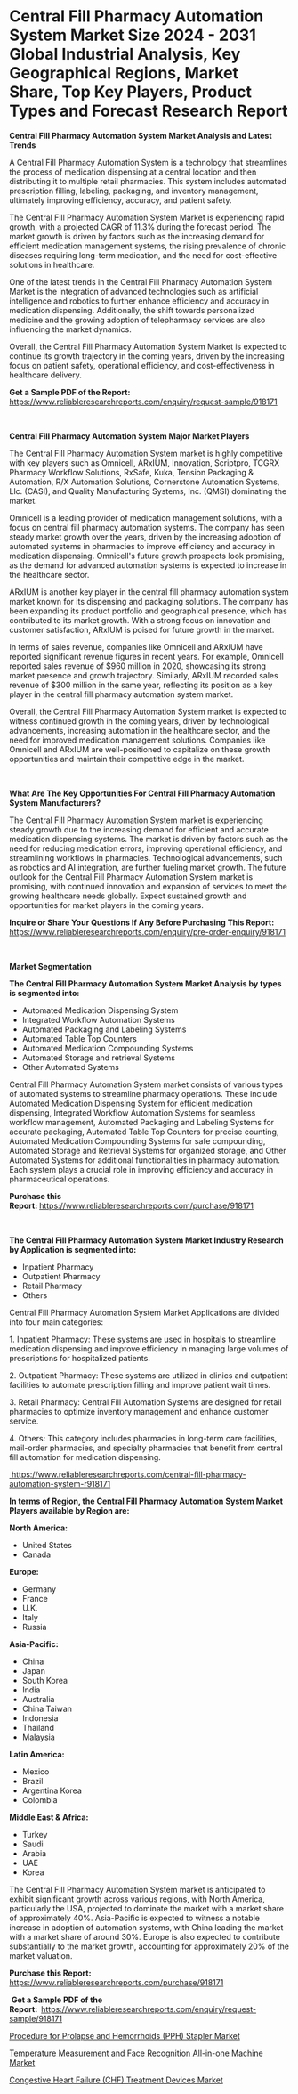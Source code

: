 <p><h1>Central Fill Pharmacy Automation System Market Size 2024 - 2031 Global Industrial Analysis, Key Geographical Regions, Market Share, Top Key Players, Product Types and Forecast Research Report</h1></p><p><strong>Central Fill Pharmacy Automation System Market Analysis and Latest Trends</strong></p>
<p><p>A Central Fill Pharmacy Automation System is a technology that streamlines the process of medication dispensing at a central location and then distributing it to multiple retail pharmacies. This system includes automated prescription filling, labeling, packaging, and inventory management, ultimately improving efficiency, accuracy, and patient safety.</p><p>The Central Fill Pharmacy Automation System Market is experiencing rapid growth, with a projected CAGR of 11.3% during the forecast period. The market growth is driven by factors such as the increasing demand for efficient medication management systems, the rising prevalence of chronic diseases requiring long-term medication, and the need for cost-effective solutions in healthcare.</p><p>One of the latest trends in the Central Fill Pharmacy Automation System Market is the integration of advanced technologies such as artificial intelligence and robotics to further enhance efficiency and accuracy in medication dispensing. Additionally, the shift towards personalized medicine and the growing adoption of telepharmacy services are also influencing the market dynamics.</p><p>Overall, the Central Fill Pharmacy Automation System Market is expected to continue its growth trajectory in the coming years, driven by the increasing focus on patient safety, operational efficiency, and cost-effectiveness in healthcare delivery.</p></p>
<p><strong>Get a Sample PDF of the Report:&nbsp;</strong> <a href="https://www.reliableresearchreports.com/enquiry/request-sample/918171">https://www.reliableresearchreports.com/enquiry/request-sample/918171</a></p>
<p>&nbsp;</p>
<p><strong>Central Fill Pharmacy Automation System Major Market Players</strong></p>
<p><p>The Central Fill Pharmacy Automation System market is highly competitive with key players such as Omnicell, ARxIUM, Innovation, Scriptpro, TCGRX Pharmacy Workflow Solutions, RxSafe, Kuka, Tension Packaging & Automation, R/X Automation Solutions, Cornerstone Automation Systems, Llc. (CASI), and Quality Manufacturing Systems, Inc. (QMSI) dominating the market.</p><p>Omnicell is a leading provider of medication management solutions, with a focus on central fill pharmacy automation systems. The company has seen steady market growth over the years, driven by the increasing adoption of automated systems in pharmacies to improve efficiency and accuracy in medication dispensing. Omnicell's future growth prospects look promising, as the demand for advanced automation systems is expected to increase in the healthcare sector.</p><p>ARxIUM is another key player in the central fill pharmacy automation system market known for its dispensing and packaging solutions. The company has been expanding its product portfolio and geographical presence, which has contributed to its market growth. With a strong focus on innovation and customer satisfaction, ARxIUM is poised for future growth in the market.</p><p>In terms of sales revenue, companies like Omnicell and ARxIUM have reported significant revenue figures in recent years. For example, Omnicell reported sales revenue of $960 million in 2020, showcasing its strong market presence and growth trajectory. Similarly, ARxIUM recorded sales revenue of $300 million in the same year, reflecting its position as a key player in the central fill pharmacy automation system market.</p><p>Overall, the Central Fill Pharmacy Automation System market is expected to witness continued growth in the coming years, driven by technological advancements, increasing automation in the healthcare sector, and the need for improved medication management solutions. Companies like Omnicell and ARxIUM are well-positioned to capitalize on these growth opportunities and maintain their competitive edge in the market.</p></p>
<p>&nbsp;</p>
<p><strong>What Are The Key Opportunities For Central Fill Pharmacy Automation System Manufacturers?</strong></p>
<p><p>The Central Fill Pharmacy Automation System market is experiencing steady growth due to the increasing demand for efficient and accurate medication dispensing systems. The market is driven by factors such as the need for reducing medication errors, improving operational efficiency, and streamlining workflows in pharmacies. Technological advancements, such as robotics and AI integration, are further fueling market growth. The future outlook for the Central Fill Pharmacy Automation System market is promising, with continued innovation and expansion of services to meet the growing healthcare needs globally. Expect sustained growth and opportunities for market players in the coming years.</p></p>
<p><strong>Inquire or Share Your Questions If Any Before Purchasing This Report:</strong> <a href="https://www.reliableresearchreports.com/enquiry/pre-order-enquiry/918171">https://www.reliableresearchreports.com/enquiry/pre-order-enquiry/918171</a></p>
<p>&nbsp;</p>
<p><strong>Market Segmentation</strong></p>
<p><strong>The Central Fill Pharmacy Automation System Market Analysis by types is segmented into:</strong></p>
<p><ul><li>Automated Medication Dispensing System</li><li>Integrated Workflow Automation Systems</li><li>Automated Packaging and Labeling Systems</li><li>Automated Table Top Counters</li><li>Automated Medication Compounding Systems</li><li>Automated Storage and retrieval Systems</li><li>Other Automated Systems</li></ul></p>
<p><p>Central Fill Pharmacy Automation System market consists of various types of automated systems to streamline pharmacy operations. These include Automated Medication Dispensing System for efficient medication dispensing, Integrated Workflow Automation Systems for seamless workflow management, Automated Packaging and Labeling Systems for accurate packaging, Automated Table Top Counters for precise counting, Automated Medication Compounding Systems for safe compounding, Automated Storage and Retrieval Systems for organized storage, and Other Automated Systems for additional functionalities in pharmacy automation. Each system plays a crucial role in improving efficiency and accuracy in pharmaceutical operations.</p></p>
<p><strong>Purchase this Report:&nbsp;</strong><a href="https://www.reliableresearchreports.com/purchase/918171">https://www.reliableresearchreports.com/purchase/918171</a></p>
<p>&nbsp;</p>
<p><strong>The Central Fill Pharmacy Automation System Market Industry Research by Application is segmented into:</strong></p>
<p><ul><li>Inpatient Pharmacy</li><li>Outpatient Pharmacy</li><li>Retail Pharmacy</li><li>Others</li></ul></p>
<p><p>Central Fill Pharmacy Automation System Market Applications are divided into four main categories:</p><p>1. Inpatient Pharmacy: These systems are used in hospitals to streamline medication dispensing and improve efficiency in managing large volumes of prescriptions for hospitalized patients.</p><p>2. Outpatient Pharmacy: These systems are utilized in clinics and outpatient facilities to automate prescription filling and improve patient wait times.</p><p>3. Retail Pharmacy: Central Fill Automation Systems are designed for retail pharmacies to optimize inventory management and enhance customer service.</p><p>4. Others: This category includes pharmacies in long-term care facilities, mail-order pharmacies, and specialty pharmacies that benefit from central fill automation for medication dispensing.</p></p>
<p><a href="https://www.reliableresearchreports.com/central-fill-pharmacy-automation-system-r918171">&nbsp;https://www.reliableresearchreports.com/central-fill-pharmacy-automation-system-r918171</a></p>
<p><strong>In terms of Region, the Central Fill Pharmacy Automation System Market Players available by Region are:</strong></p>
<p>
    <p> <strong> North America: </strong>
        <ul>
            <li>United States</li>
            <li>Canada</li>
        </ul>
        </p> 
    <p> <strong> Europe: </strong>
        <ul>
            <li>Germany</li>
            <li>France</li>
            <li>U.K.</li>
            <li>Italy</li>
            <li>Russia</li>
        </ul>
        </p> 
    <p> <strong> Asia-Pacific: </strong>
        <ul>
            <li>China</li>
            <li>Japan</li>
            <li>South Korea</li>
            <li>India</li>
            <li>Australia</li>
            <li>China Taiwan</li>
            <li>Indonesia</li>
            <li>Thailand</li>
            <li>Malaysia</li>
        </ul>
        </p> 
    <p> <strong> Latin America: </strong>
        <ul>
            <li>Mexico</li>
            <li>Brazil</li>
            <li>Argentina Korea</li>
            <li>Colombia</li>
        </ul>
        </p> 
    <p> <strong> Middle East & Africa: </strong>
        <ul>
            <li>Turkey</li>
            <li>Saudi</li>
            <li>Arabia</li>
            <li>UAE</li>
            <li>Korea</li>
        </ul>
    </p>
    </p>
<p><p>The Central Fill Pharmacy Automation System market is anticipated to exhibit significant growth across various regions, with North America, particularly the USA, projected to dominate the market with a market share of approximately 40%. Asia-Pacific is expected to witness a notable increase in adoption of automation systems, with China leading the market with a market share of around 30%. Europe is also expected to contribute substantially to the market growth, accounting for approximately 20% of the market valuation.</p></p>
<p><strong>Purchase this Report: </strong><a href="https://www.reliableresearchreports.com/purchase/918171">https://www.reliableresearchreports.com/purchase/918171</a></p>
<p>&nbsp;<strong>Get a Sample PDF of the Report:&nbsp;&nbsp;</strong><a href="https://www.reliableresearchreports.com/enquiry/request-sample/918171">https://www.reliableresearchreports.com/enquiry/request-sample/918171</a></p>
<p><strong></strong></p>
<p><p><a href="https://github.com/JermaineCrona2023/Market-Research-Report-List-1/blob/main/procedure-for-prolapse-and-hemorrhoids-pph-stapler-market.md">Procedure for Prolapse and Hemorrhoids (PPH) Stapler Market</a></p><p><a href="https://github.com/fkhcgcyl33/Market-Research-Report-List-1/blob/main/temperature-measurement-and-face-recognition-all-in-one-machine-market.md">Temperature Measurement and Face Recognition All-in-one Machine Market</a></p><p><a href="https://github.com/ctanaka235/Market-Research-Report-List-1/blob/main/congestive-heart-failure-chf-treatment-devices-market.md">Congestive Heart Failure (CHF) Treatment Devices Market</a></p></p>